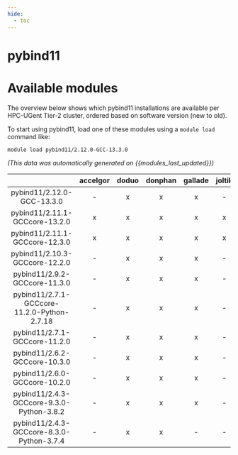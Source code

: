 ```yaml
---
hide:
  - toc
---
```


pybind11
========

# Available modules


The overview below shows which pybind11 installations are available per HPC-UGent Tier-2 cluster, ordered based on software version (new to old).

To start using pybind11, load one of these modules using a `module load` command like:

```shell
module load pybind11/2.12.0-GCC-13.3.0
```

*(This data was automatically generated on {{modules_last_updated}})*  

| |accelgor|doduo|donphan|gallade|joltik|shinx|skitty|
| :---: | :---: | :---: | :---: | :---: | :---: | :---: | :---: |
|pybind11/2.12.0-GCC-13.3.0|-|x|x|x|-|x|x|
|pybind11/2.11.1-GCCcore-13.2.0|x|x|x|x|x|x|x|
|pybind11/2.11.1-GCCcore-12.3.0|x|x|x|x|x|x|x|
|pybind11/2.10.3-GCCcore-12.2.0|-|x|x|x|-|x|-|
|pybind11/2.9.2-GCCcore-11.3.0|-|x|x|x|-|x|-|
|pybind11/2.7.1-GCCcore-11.2.0-Python-2.7.18|-|x|x|x|-|-|-|
|pybind11/2.7.1-GCCcore-11.2.0|-|x|x|x|-|-|-|
|pybind11/2.6.2-GCCcore-10.3.0|-|x|x|x|-|-|-|
|pybind11/2.6.0-GCCcore-10.2.0|-|x|x|x|-|-|-|
|pybind11/2.4.3-GCCcore-9.3.0-Python-3.8.2|-|x|x|x|-|-|-|
|pybind11/2.4.3-GCCcore-8.3.0-Python-3.7.4|-|x|x|-|-|-|-|
